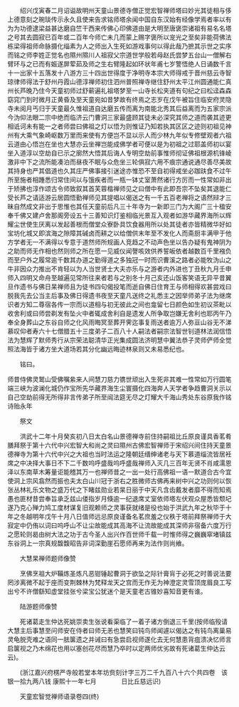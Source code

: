 <!-- { "loadSidebar": true } -->
　　绍兴戊寅春二月诏谥故明州天童山景德寺僧正觉宏智禅师塔曰妙光其徒相与侈上德意刻之琬琰传示永久且使来告求铭师塔余闻中国自东汉始有经像学焉者率以有为为功德逮梁益甚达磨自竺干西来传佛心印佛道由是大明至唐褒崇诸祖有易名名塔之号其去圆寂已百年或二百年今师亡未几而蒙上赐字褒所以宠光之至矣非能荷佛法栋梁得祖师命脉摄化缁素为人之师出入生死如游戏事何以得此哉乃摭其示世之实序而铭之师李姓正觉名也隰州隰川人祖寂父宗道世学般若母赵氏尝梦五台山一僧解右臂环与之已而有娠遂屏荤茹及师之生右臂隆起如环状年甫七岁警悟绝人日诵数千言十一出家十五落发十八游方三十四出世得度于净明寺本宗大师得戒于晋州慈云寺智琼律师得法于舒州丹霞山德淳禅师初住泗州普照禅寺继住舒州太平江州圆通能仁真州长芦晚乃住今天童初师过舒蕲遍礼祖塔梦至一山寺长松夹道有句纪之曰松迳森森窈窕门到时微月正黄昏及至天童宛如昔梦故有终焉之志岁在戊午被旨住临安府灵隐寺未阅月丐归于天童最久惟祖道自达磨五传而离为南能北秀其后益离而为五家宗派今沩仰法眼二宗中绝而临济云门曹洞三家最盛顾其徒未必深究其师之道而袭其迹更相诋诃未有能一之者师尝曰佛祖之灯以悟为则惟证乃知若执其区区之迹则初祖见神州有大乘气象崎岖数万里而来使有方便岂不显以示人而少林九年似专修壁观者六祖云道由心悟岂在坐也大慧亦云坐禅岂能成佛学者可便以是为初祖之过耶盖师初以宴坐入道淳以空劫自已示之廓然大悟其后诲人专明空劫前事惟师彻证佛祖根源机锋崚激非中下之流所能凑泊而昼夜不眠与众危坐三轮俱寂六用不痕宗通说通尽善尽美故其持身也严其倡道也久其庄严佛事接引迷途亦惟恐不至自初得戒坐必跏趺食不过午所至施者相踵悉归常住间以与饿疾者而一瓶一钵丈室萧然诸行方厉而一性常如非出于矫拂也淳作颂古令师致叙其首芙蓉楷禅师见之曰僧中有此即吾宗不坠矣其退能仁受长芦之请适游云居圆悟勤禅师见其提唱以偈送之有一千五百老禅将之语然辩才三昧自然成文非出于思惟也其任天童前后凡三十年寺为一新即三门为大阁广三十楹安奉千佛又建卢舍那阁旁设五十三善知识灯鉴相临光景互入观者如游华藏界海所以辉耀尘世使生厌离以发起善根而僧堂众寮卧具饮食器用所以处其徒者亦皆精微华好如宝坊化城又即滨海之隙障其碱卤而耕之以给僧供末年至不发化人而斋厨丰满甲于他方学者无一不满得以专意于道然师所规画人竞趋之不动声色坐以告办疑有鬼神阴为之助而师无作相也然则师之所在愿一见威仪闻謦咳效供养誓皈依者越数百千里襁负而至户外之履常逾千数其办道之勤得道之多独冠一时而识曹溪之路者必能牧沩山之牛非因众力推出不肯轻以为人当世贤士大夫亦乐与之游者内外进也丁丑秋九月壬申师入四明又命舟至越遍见常所往来者若与之别冬十月己亥还山饭客笑语无异平昔翼旦作遗书与佛日杲禅师且为徒书四句偈投笔而逝自佛日住育王与师相得欢甚尝戏曰脱我先去公当主后事及佛日得遗书夜至天童凡送终之礼悉主之因举师弟子法为继席识者方知二尊宿各传一宗而以道相与初无彼此之间也龛留七日颜色如生初议茶毗以收舍利或曰师尝剃发有坠火中者辄成舍利自是遗发人所争取岂嫌无舍利也耶丙午乃奉全身葬山之东谷自师之化风雨晦冥至葬开霁迄事复雨送者逾万人弥亘山谷无不涕慕叹仰者寿六十七僧腊五十三度弟子二百八十人嗣法者嗣宗法智世钊道林法润信悟法为慧辉了默师秀行从宗荣法聪清华正光集成圆法济明慧中翼法恭子灵师俨师全觉照法海皆于诸方坐大道场若其分化幽远晦迹林泉则又未易悉纪也。

　　铭曰。

师昔侍佛灵鹫山受佛嘱絫来人间慧刀慈力镌世顽出入生死非其难一性常如万行圆笔端三峡为波澜化城仍作宝所先华藏界海生尘寰摄化四海奔人天学者争趋曹洞关示以自己空劫前得无所得非言传弟子所至闿法筵无尽之灯耀大千海山秀处东谷原我作铭诗贻永年

　　祭文

　　洪武十二年十月癸亥初八日太白名山景德禅寺前住持嗣祖比丘原良谨具香茗肴膳拜祭于第十六代中兴宏智大和尚之灵曰隰州古佛宏智禅师于宋绍兴间住持天童景德禅寺为第十六代中兴之大祖也当时法运之隆朝廷缙绅诸老与天下慕道缁流皆居衽席之中决择大事日不下二千数呜呼盛哉呜呼盛哉禅师入灭几三百年无贤不肖咸濡恩泽以东南草木筹量讵能稽其万一也禅师昔之一出一处行高佛祖一语一默道合古今宜使洞上宗风翕然而振也夫太白山川冠于浙右之胜微师古佛再来树中兴之功则何以恢张丛林礼乐文物之盛万代之下睹兹勋业若杲日丽于中天凡含齿戴发者靡不得而知焉愚也匪材昔尝奉旨承乏兹山偻指岁月倏逾一纪退席丈室依师塔左伏观众屋悉皆颓圮遂乃克心殚力鸠工度材谋复旧观赖师之灵事获就绪是役也始于洪武九年之秋毕于十年之冬越明年戊午十月八日值师远忌原良谨备名茗庶羞之仪秩于塔前拜祭禅师于大寂定中仍侑以词曰呜呼山不让尘故能成其高海不让流故能成其深师非宿备六度万行之愿轮则曷由树大法之功于古今圣人出兴作百世师千载一时惟师得之巍巍窣堵镇兹东谷洞上一宗真规馥馥昭告非词深勤崖石愿师再来为法作则尚飨。

　　大慧杲禅师题师像赞

　　烹佛烹祖大炉鞴炼圣炼凡恶钳锤起曹洞于欲坠之际针膏肓于必死之时善说法要罔涉离微不起于座而变荆棘林为梵释龙天之宫而无作无为神澄定灵雪顶庞眉良工写出兮不许僧繇知虚堂挂张兮梁宝公犹迷个是天童老古锥妙喜知音更有谁。

　　陆游题师像赞

　　死诸葛走生仲达死姚崇卖生张说看渠临了一着子诸方倒退三千里(按师临殁请大慧主后事慧至问师安在侍者曰师无恙也慧笑曰钝鸟师闻遽以偈达之有钝鸟离巢易灵龟脱壳难之语同一胠箧遗之并诫曰有急尝启视师遂化去无何慧患背疽溃决忆师言启箧视之乃木绵花也用以塞创花尽而慧乃卒时以定两师优劣故有死诸葛生仲达云云)。

　　(浙江嘉兴府楞严寺般若堂本年坊赀刻计字三万二千九百八十六个共四卷　该银一拾九两八钱
康熙十一年七月　　　　日比丘慈远识)

　　天童宏智觉禅师语录卷四(终)
